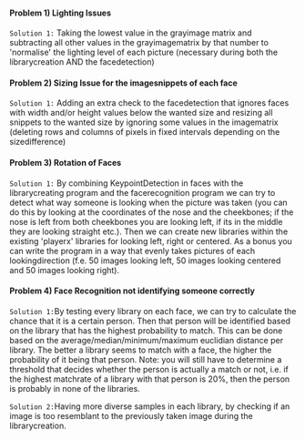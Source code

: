 #### **Problem 1) Lighting Issues**

`Solution 1:` Taking the lowest value in the grayimage matrix and subtracting all other values in the grayimagematrix by that number to 'normalise' the lighting level of each picture (necessary during both the librarycreation AND the facedetection)

#### **Problem 2) Sizing Issue for the imagesnippets of each face**

`Solution 1:` Adding an extra check to the facedetection that ignores faces with width and/or height values below the wanted size and resizing all snippets to the wanted size by ignoring some values in the imagematrix (deleting rows and columns of pixels in fixed intervals depending on the sizedifference)

#### **Problem 3) Rotation of Faces**

`Solution 1:` By combining KeypointDetection in faces with the librarycreating program and the facerecognition program we can try to detect what way someone is looking when the picture was taken (you can do this by looking at the coordinates of the nose and the cheekbones; if the nose is left from both cheekbones you are looking left, if its in the middle they are looking straight etc.). Then we can create new libraries within the existing 'playerx' libraries for looking left, right or centered. As a bonus you can write the program in a way that evenly takes pictures of each lookingdirection (f.e. 50 images looking left, 50 images looking centered and 50 images looking right).

#### **Problem 4) Face Recognition not identifying someone correctly**

`Solution 1:`By testing every library on each face, we can try to calculate the chance that it is a certain person. Then that person will be identified based on the library that has the highest probability to match. This can be done based on the average/median/minimum/maximum euclidian distance per library. The better a library seems to match with a face, the higher the probability of it being that person. Note: you will still have to determine a threshold that decides whether the person is actually a match or not, i.e. if the highest matchrate of a library with that person is 20%, then the person is probably in none of the libraries.

`Solution 2:`Having more diverse samples in each library, by checking if an image is too resemblant to the previously taken image during the librarycreation.